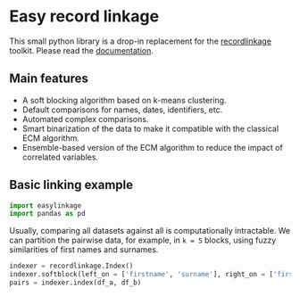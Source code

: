 # Easy record linkage

This small python library is a drop-in replacement for the [recordlinkage](https://github.com/J535D165/recordlinkage/) toolkit. Please read the [documentation](https://recordlinkage.readthedocs.io/en/latest/).

## Main features

* A soft blocking algorithm based on k-means clustering.
* Default comparisons for names, dates, identifiers, etc.
* Automated complex comparisons.
* Smart binarization of the data to make it compatible with the classical ECM algorithm.
* Ensemble-based version of the ECM algorithm to reduce the impact of correlated variables.

## Basic linking example

```python
import easylinkage
import pandas as pd

```

Usually, comparing all datasets against all is computationally intractable. We can partition the pairwise data, for example, in `k = 5` blocks, using fuzzy similarities of first names and surnames.

```python
indexer = recordlinkage.Index()
indexer.softblock(left_on = ['firstname', 'surname'], right_on = ['firstname', 'surname'], k = 5)
pairs = indexer.index(df_a, df_b)
```